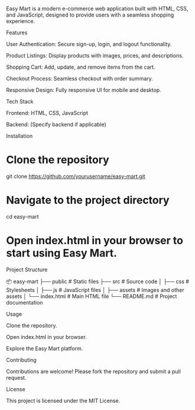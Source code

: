 Easy Mart is a modern e-commerce web application built with HTML, CSS, and JavaScript, designed to provide users with a seamless shopping experience.

Features

User Authentication: Secure sign-up, login, and logout functionality.

Product Listings: Display products with images, prices, and descriptions.

Shopping Cart: Add, update, and remove items from the cart.

Checkout Process: Seamless checkout with order summary.

Responsive Design: Fully responsive UI for mobile and desktop.

Tech Stack

Frontend: HTML, CSS, JavaScript

Backend: (Specify backend if applicable)

Installation

# Clone the repository
git clone https://github.com/yourusername/easy-mart.git

# Navigate to the project directory
cd easy-mart

# Open index.html in your browser to start using Easy Mart.

Project Structure

📦 easy-mart
├── public          # Static files
├── src             # Source code
│   ├── css         # Stylesheets
│   ├── js          # JavaScript files
│   ├── assets      # Images and other assets
│   └── index.html  # Main HTML file
└── README.md       # Project documentation

Usage

Clone the repository.

Open index.html in your browser.

Explore the Easy Mart platform.

Contributing

Contributions are welcome! Please fork the repository and submit a pull request.

License

This project is licensed under the MIT License.

